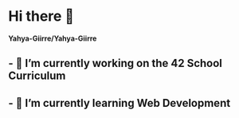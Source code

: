 # Hi there 👋

**Yahya-Giirre/Yahya-Giirre**

## - 🔭 I’m currently working on the 42 School Curriculum
## - 🌱 I’m currently learning Web Development
